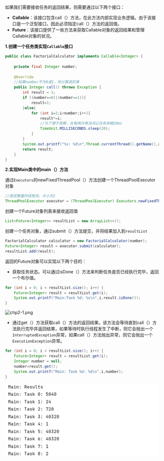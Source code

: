 如果我们需要接收任务的返回结果，则需要通过以下两个接口：

- **Callable**：该接口包含call（）方法，在此方法内部实现业务逻辑。由于该接口是一个泛型接口，因此必须指定call（）方法的返回值。
- **Future**：该接口提供了一些方法来获取Callable对象的返回结果和管理Callable对象的状况。

**1.创建一个任务类实现`Callable`接口**

```java
public class FactorialCalculator implements Callable<Integer> {
    
    private final Integer number;

    @Override
    //如果number不为0或1，则计算其阶乘
    public Integer call() throws Exception {
        int result = 1;
        if ((number==0)|(number==1)){
            result=1;
        }else{
            for (int i=2;i<number;i++){
                result*=i;
                //为了便于观察，在每两次乘法间让任务休眠20ms
                TimeUnit.MILLISECONDS.sleep(20);
            }
        }
        System.out.printf("%s: %d\n",Thread.currentThread().getName(),result);
        return result;
    }
}
```

**2.实现Main类中的main（）方法**

通过`Executors`的newFixedThreadPool（）方法创建一个ThreadPoolExecutor对象

```java
//固定数量的线程池，大小为2
ThreadPoolExecutor executor = (ThreadPoolExecutor) Executors.newFixedThreadPool(2);
```

创建一个Future对象列表来接收返回值

```java
List<Future<Integer>> resultList = new ArrayList<>();
```

创建一个任务对象，通过submit（）方法提交，并将结果加入到`resultList`

```java
FactorialCalculator calculator = new FactorialCalculator(number);
Future<Integer> result = executor.submit(calculator);
resultList.add(result);
```

返回的Future对象可以实现以下两个目的：

- 获取任务状态。可以通过isDone（）方法来判断任务是否已经执行完毕，返回一个布尔值。

```java
for (int i = 0; i < resultList.size(); i++) {
    Future<Integer> result = resultList.get(i);
    System.out.printf("Main:Task %d: %s\n",i,result.isDone());
}
```

![chp2-1.png](E:../img/chp2/1.png)

- 通过get（）方法获取call（）方法的返回结果。该方法会等待直到call（）方法执行完毕并返回结果，如果等待时执行线程发生了中断，则它会抛出一个`InterruptedException`异常，如果call（）方法抛出异常，则它会抛出一个`ExecutionException`异常。

```java
for (int i = 0; i < resultList.size(); i++) {
    Future<Integer> result = resultList.get(i);
    Integer number = null;
    number=result.get();
    System.out.printf("Main: Task %d: %d\n",i,number);
}
```

![chp2-2.png](../img/chp2/2.png)